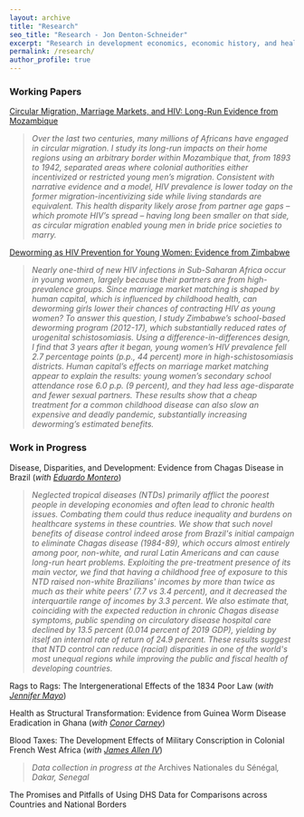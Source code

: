 ```yaml
---
layout: archive
title: "Research"
seo_title: "Research - Jon Denton-Schneider"
excerpt: "Research in development economics, economic history, and health economics"
permalink: /research/
author_profile: true
---
```


<h3>Working Papers</h3>

<p>
<a href="https://jondentonschneider.com/files/denton-schneider_migration_hiv.pdf">Circular Migration, Marriage Markets, and HIV: Long-Run Evidence from Mozambique</a>
  <blockquote>
  <i>Over the last two centuries, many millions of Africans have engaged in circular migration. I study its long-run impacts on their home regions using an arbitrary border within Mozambique that, from 1893 to 1942, separated areas where colonial authorities either incentivized or restricted young men’s migration. Consistent with narrative evidence and a model, HIV prevalence is lower today on the former migration-incentivizing side while living standards are equivalent. This health disparity likely arose from partner age gaps – which promote HIV’s spread – having long been smaller on that side, as circular migration enabled young men in bride price societies to marry.</i>
  </blockquote>
  </p>

<p>
<a href="https://jondentonschneider.com/files/denton-schneider_deworming_hiv.pdf">Deworming as HIV Prevention for Young Women: Evidence from Zimbabwe</a>
  <blockquote>
  <i>Nearly one-third of new HIV infections in Sub-Saharan Africa occur in young women, largely because their partners are from high-prevalence groups. Since marriage market matching is shaped by human capital, which is influenced by childhood health, can deworming girls lower their chances of contracting HIV as young women? To answer this question, I study Zimbabwe’s school-based deworming program (2012-17), which substantially reduced rates of urogenital schistosomiasis. Using a difference-in-differences design, I find that 3 years after it began, young women’s HIV prevalence fell 2.7 percentage points (p.p., 44 percent) more in high-schistosomiasis districts. Human capital’s effects on marriage market matching appear to explain the results: young women’s secondary school attendance rose 6.0 p.p. (9 percent), and they had less age-disparate and fewer sexual partners. These results show that a cheap treatment for a common childhood disease can also slow an expensive and deadly pandemic, substantially increasing deworming’s estimated benefits.</i>
  </blockquote>
  </p>
  


<h3>Work in Progress</h3>
  
<p>
 Disease, Disparities, and Development: Evidence from Chagas Disease in Brazil (<i>with <a href="https://www.eduardo-montero.com/">Eduardo Montero</a></i>)
  <blockquote>
  <i>Neglected tropical diseases (NTDs) primarily afflict the poorest people in developing economies and often lead to chronic health issues. Combating them could thus reduce inequality and burdens on healthcare systems in these countries. We show that such novel benefits of disease control indeed arose from Brazil's initial campaign to eliminate Chagas disease (1984-89), which occurs almost entirely among poor, non-white, and rural Latin Americans and can cause long-run heart problems. Exploiting the pre-treatment presence of its main vector, we find that having a childhood free of exposure to this NTD raised non-white Brazilians' incomes by more than twice as much as their white peers' (7.7 vs 3.4 percent), and it decreased the interquartile range of incomes by 3.3 percent. We also estimate that, coinciding with the expected reduction in chronic Chagas disease symptoms, public spending on circulatory disease hospital care declined by 13.5 percent (0.014 percent of 2019 GDP), yielding by itself an internal rate of return of 24.9 percent. These results suggest that NTD control can reduce (racial) disparities in one of the world's most unequal regions while improving the public and fiscal health of developing countries.</i>
  </blockquote>
  </p>
  
<p>
  Rags to Rags: The Intergenerational Effects of the 1834 Poor Law (<i>with <a href="https://www.jennifer-mayo.com/">Jennifer Mayo</a></i>)
  </p>

<p>
  Health as Structural Transformation: Evidence from Guinea Worm Disease Eradication in Ghana (<i>with <a href="https://sites.google.com/site/cocarn07">Conor Carney</a></i>)
</p>
  
<p>
  Blood Taxes: The Development Effects of Military Conscription in Colonial French West Africa (<i>with <a href="https://sites.google.com/view/jamesalleniv/home">James Allen IV</a></i>)
  <blockquote>
  <i>Data collection in progress at the </i>Archives Nationales du Sénégal<i>, Dakar, Senegal</i>
  </blockquote>
  </p>

<p>
The Promises and Pitfalls of Using DHS Data for Comparisons across Countries and National Borders
</p>
